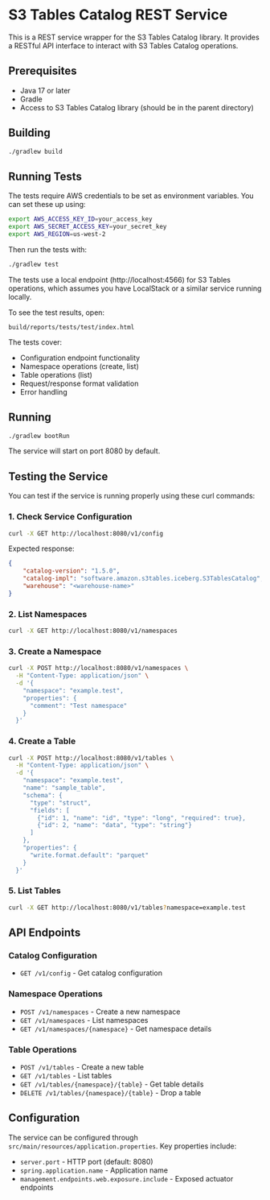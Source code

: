 # S3 Tables Catalog REST Service

This is a REST service wrapper for the S3 Tables Catalog library. It provides a RESTful API interface to interact with S3 Tables Catalog operations.

## Prerequisites

- Java 17 or later
- Gradle
- Access to S3 Tables Catalog library (should be in the parent directory)

## Building

```bash
./gradlew build
```

## Running Tests

The tests require AWS credentials to be set as environment variables. You can set these up using:

```bash
export AWS_ACCESS_KEY_ID=your_access_key
export AWS_SECRET_ACCESS_KEY=your_secret_key
export AWS_REGION=us-west-2
```

Then run the tests with:
```bash
./gradlew test
```

The tests use a local endpoint (http://localhost:4566) for S3 Tables operations, which assumes you have LocalStack or a similar service running locally.

To see the test results, open:
```
build/reports/tests/test/index.html
```

The tests cover:
- Configuration endpoint functionality
- Namespace operations (create, list)
- Table operations (list)
- Request/response format validation
- Error handling

## Running

```bash
./gradlew bootRun
```

The service will start on port 8080 by default.

## Testing the Service

You can test if the service is running properly using these curl commands:

### 1. Check Service Configuration
```bash
curl -X GET http://localhost:8080/v1/config
```
Expected response:
```json
{
    "catalog-version": "1.5.0",
    "catalog-impl": "software.amazon.s3tables.iceberg.S3TablesCatalog",
    "warehouse": "<warehouse-name>"
}
```

### 2. List Namespaces
```bash
curl -X GET http://localhost:8080/v1/namespaces
```

### 3. Create a Namespace
```bash
curl -X POST http://localhost:8080/v1/namespaces \
  -H "Content-Type: application/json" \
  -d '{
    "namespace": "example.test",
    "properties": {
      "comment": "Test namespace"
    }
  }'
```

### 4. Create a Table
```bash
curl -X POST http://localhost:8080/v1/tables \
  -H "Content-Type: application/json" \
  -d '{
    "namespace": "example.test",
    "name": "sample_table",
    "schema": {
      "type": "struct",
      "fields": [
        {"id": 1, "name": "id", "type": "long", "required": true},
        {"id": 2, "name": "data", "type": "string"}
      ]
    },
    "properties": {
      "write.format.default": "parquet"
    }
  }'
```

### 5. List Tables
```bash
curl -X GET http://localhost:8080/v1/tables?namespace=example.test
```

## API Endpoints

### Catalog Configuration
- `GET /v1/config` - Get catalog configuration

### Namespace Operations
- `POST /v1/namespaces` - Create a new namespace
- `GET /v1/namespaces` - List namespaces
- `GET /v1/namespaces/{namespace}` - Get namespace details

### Table Operations
- `POST /v1/tables` - Create a new table
- `GET /v1/tables` - List tables
- `GET /v1/tables/{namespace}/{table}` - Get table details
- `DELETE /v1/tables/{namespace}/{table}` - Drop a table

## Configuration

The service can be configured through `src/main/resources/application.properties`. Key properties include:

- `server.port` - HTTP port (default: 8080)
- `spring.application.name` - Application name
- `management.endpoints.web.exposure.include` - Exposed actuator endpoints